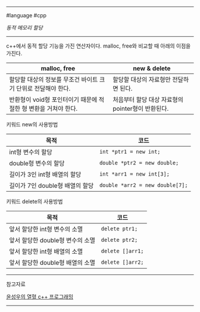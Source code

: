 
---

#language #cpp 

*동적 메모리 할당*

---

c++에서 동적 할당 기능을 가진 연산자이다. malloc, free와 비교할 때 아래의 이점을 가진다.

| malloc, free                                                    | new & delete                                      |
| --------------------------------------------------------------- | ------------------------------------------------- |
| 할당할 대상의 정보를 무조건 바이트 크기 단위로 전달해야 한다.   | 할당할 대상의 자료형만 전달하면 된다.             |
| 반환형이 void형 포인터이기 때문에 적절한 형 변환을 거쳐야 한다. | 처음부터 할당 대상 자료형의 pointer형이 반환된다. |

키워드 new의 사용방법

| 목적                            | 코드                            |
| ------------------------------- | ------------------------------- |
| int형 변수의 할당               | `int *ptr1 = new int;`          |
| double형 변수의 할당            | `double *ptr2 = new double;`    |
| 길이가 3인 int형 배열의 할당    | `int *arr1 = new int[3];`       |
| 길이가 7인 double형 배열의 할당 | `double *arr2 = new double[7];` |

키워드 delete의 사용방법

| 목적                             | 코드             |
| -------------------------------- | ---------------- |
| 앞서 할당한 int형 변수의 소멸    | `delete ptr1;`   |
| 앞서 할당한 double형 변수의 소멸 | `delete ptr2;`   |
| 앞서 할당한 int형 배열의 소멸    | `delete []arr1;` |
| 앞서 할당한 double형 배열의 소멸 | `delete []arr2;` |

---

참고자료

[윤성우의 열혈 c++ 프로그래밍](https://product.kyobobook.co.kr/detail/S000001589147)

---